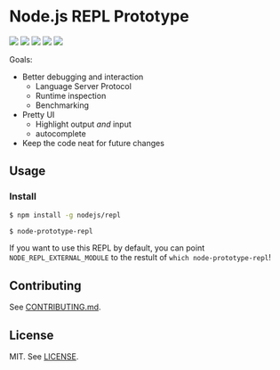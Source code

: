 # Node.js REPL Prototype

![](https://gc.gy/39485171.png)
![](https://gc.gy/39485205.png)
![](https://gc.gy/39485229.png)
![](https://gc.gy/39485261.png)
![](https://gc.gy/39485318.png)

Goals:

- Better debugging and interaction
  - Language Server Protocol
  - Runtime inspection
  - Benchmarking
- Pretty UI
  - Highlight output *and* input
  - autocomplete
- Keep the code neat for future changes

## Usage

### Install

```sh
$ npm install -g nodejs/repl
```

```sh
$ node-prototype-repl
```

If you want to use this REPL by default, you can point
`NODE_REPL_EXTERNAL_MODULE` to the restult of
`which node-prototype-repl`!

## Contributing

See [CONTRIBUTING.md](./CONTRIBUTING.md).

## License

MIT. See [LICENSE](./LICENSE).
